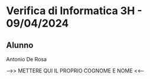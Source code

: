 # Verifica di Informatica 3H - 09/04/2024

## Alunno
Antonio De Rosa

-->> METTERE QUI IL PROPRIO COGNOME E NOME <<--
